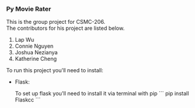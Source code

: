 <h3>Py Movie Rater</h3>
<div>
    <p>This is the group project for CSMC-206. <br>The contributors for his project are listed below.</p>
    <ol>
        <li> Lap Wu </li>
        <li> Connie Nguyen</li>
        <li> Joshua Nezianya </li>
        <li> Katherine Cheng </li>
    </ol>
    <p>To run this project you'll need to install: </p>
    <ul>
        <li>Flask: 
            <p>To set up flask you'll need to install it via terminal with pip
            ``` pip install Flaskcc
            ```
            </p>
        </li>
    </ul>
 </div>

``` 


```
